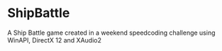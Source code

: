 # ShipBattle
A Ship Battle game created in a weekend speedcoding challenge using WinAPI, DirectX 12 and XAudio2
